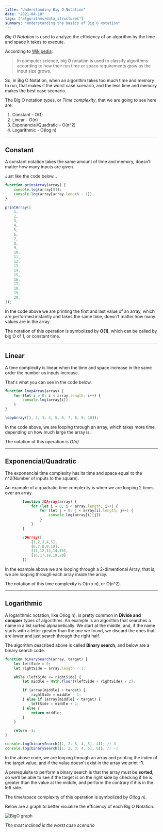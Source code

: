 ```yaml
---
title: "Understanding Big O Notation"
date: "2021-04-10"
tags: ["algorithms/data_structures"]
summary: "Understanding the basics of Big O Notation"
---
```


_Big O Notation_ is used to analyze the efficiency of an algorithm by the time and space it takes to execute.

According to [Wikipedia](https://en.wikipedia.org/wiki/Big_O_notation):

> In computer science, big O notation is used to classify algorithms according to how their run time or space requirements grow as the input size grows.

So, in Big O Notation, when an algorithm takes too much time and memory to run, that makes it the worst case scenario, and the less time and memory makes the best case scenario.

The Big O notation types, or _Time complexity_, that we are going to see here are:

1. Constant - O(1)
2. Linear - O(n)
3. Exponencial/Quadratic - O(n^2)
4. Logarithmic - O(log n)

---

## Constant

A constant notation takes the same amount of time and memory, doesn't matter how many inputs are given.

Just like the code below...

```js
function printArray(array) {
    console.log(array[0]);
    console.log(array[array.length - 1]);
}

printArray([
    1,
    2,
    3,
    4,
    5,
    6,
    7,
    8,
    9,
    10,
    11,
    12,
    13,
    14,
    15,
    16,
    17,
    18,
    19,
    20,
]);
```

In the code above we are printing the first and last value of an array, which are performed instantly and takes the same time, doesn't matter how many values are in the array

The notation of this operation is symbolized by **O(1)**, which can be called by big O of 1, or constant time.

---

## Linear

A time complexity is linear when the time and space increase in the same order the number os inputs increase.

That's what you can see in the code below.

```js
function loopArray(array) {
    for (let i = 0; i < array.length; i++) {
        console.log(array[i]);
    }
}

loopArray([1, 2, 3, 4, 5, 6, 7, 8, 9, 10]);
```

In the code above, we are looping through an array, which takes more time depending on how much large the array is.

The notation of this operation is _O(n)_

---

## Exponencial/Quadratic

The exponencial time complexity has its time and space equal to the n^2(Number of inputs to the square).

An example of a quadratic time complexity is when we are looping 2 times over an array.

```js
        function 2DArray(array) {
            for (let i = 0; i < array.length; i++) {
                for (let j = 0; j < array[i].length; j++) {
                    console.log(array[i][j])
                }
            }
        }

        2DArray([
            [1,2,3,4,5],
            [6,7,8,9,10],
            [11,12,13,14,15],
            [16,17,18,19,20]
        ])
```

In the example above we are looping through a 2-dimentional Array, that is, we are looping through each array inside the array.

The notation of this time complexity is O(n x n), or O(n^2).

---

## Logarithmic

A logarithmic notation, like O(log n), is pretty common in **Divide and conquer** types of algorithms. An example is an algorithm that searches a name in a list sorted alphabetically. We start at the middle, and, if the name starts with a letter greater than the one we found, we discard the ones that are lower and just search through the right half.

The algorithm described above is called **Binary search**, and below are a binary search code.

```js
function binarySearch(array, target) {
    let leftSide = 0;
    let rightSide = array.length - 1;

    while (leftSide <= rightSide) {
        let middle = Math.floor((leftSide + rightSide) / 2);

        if (array[middle] > target) {
            rightSide = middle - 1;
        } else if (array[middle] < target) {
            leftSide = middle + 1;
        } else {
            return middle;
        }
    }

    return -1;
}

console.log(binarySearch([1, 2, 3, 4, 5], 4)); // 3
console.log(binarySearch([1, 2, 3, 4, 5], 6)); // -1
```

In the above code, we are looping through an array and printing the index of the target value, and if the value doesn't exist in the array we print **-1**.

A prerequisite to perform a binary search is that the array must be **sorted**, so we'll be able to see if the target is on the right side by checking if he is greater than the value at the middle, and perform the contrary if it is in the left side.

The time/space complexity of this operation is symbolized by _O(log n)_.

Below are a graph to better visualize the efficiency of each Big O Notation.

![BigO graph](/static/images/blog/understanding-big-o-notation/bigo-graph.png)

_The most inclined is the worst case scenario_
